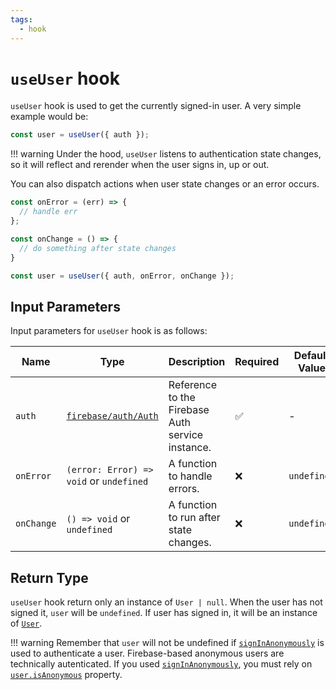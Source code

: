 ```yaml
---
tags:
  - hook
---
```


# `useUser` hook

`useUser` hook is used to get the currently signed-in user. A very simple example would be:

```typescript
const user = useUser({ auth });
```

!!! warning
    Under the hood, `useUser` listens to authentication state changes, so it will reflect and rerender when the user signs in, up or out.

You can also dispatch actions when user state changes or an error occurs.

```typescript
const onError = (err) => {
  // handle err
};

const onChange = () => {
  // do something after state changes
}

const user = useUser({ auth, onError, onChange });
```

## Input Parameters

Input parameters for `useUser` hook is as follows:

| Name | Type | Description | Required | Default Value |
|---|---|---|---|---|
| `auth` | [`firebase/auth/Auth`][AuthRefDoc] | Reference to the Firebase Auth service instance. | ✅ | - |
| `onError` | `(error: Error) => void` or `undefined` | A function to handle errors. | ❌ | `undefined` |
| `onChange` | `() => void` or `undefined` | A function to run after state changes. | ❌ | `undefined` |

## Return Type

`useUser` hook return only an instance of `User | null`. When the user has not signed it, `user` will be `undefined`. If user has signed in, it will be an instance of [`User`][UserRefDoc].

!!! warning
    Remember that `user` will not be undefined if [`signInAnonymously`][signInAnonymouslyDoc] is used to authenticate a user. Firebase-based anonymous users are technically autenticated. If you used [`signInAnonymously`][signInAnonymouslyDoc], you must rely on [`user.isAnonymous`][UserIsAnonymousRefDoc] property.

[AuthRefDoc]: https://firebase.google.com/docs/reference/node/firebase.auth.Auth
[UserRefDoc]: https://firebase.google.com/docs/reference/node/firebase.User
[UserIsAnonymousRefDoc]: https://firebase.google.com/docs/reference/node/firebase.User#isanonymous
[signInAnonymouslyDoc]: https://firebase.google.com/docs/auth/web/anonymous-auth